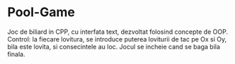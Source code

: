 # Pool-Game
Joc de biliard in CPP, cu interfata text, dezvoltat folosind concepte de OOP.
Control: la fiecare lovitura, se introduce puterea loviturii de tac pe Ox si Oy, bila este lovita, si consecintele au loc. 
Jocul se incheie cand se baga bila finala.

